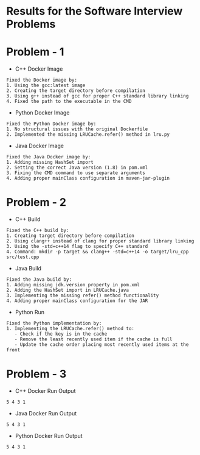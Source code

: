 Results for the Software Interview Problems
===

# Problem - 1

- C++ Docker Image

```
Fixed the Docker image by:
1. Using the gcc:latest image
2. Creating the target directory before compilation
3. Using g++ instead of gcc for proper C++ standard library linking
4. Fixed the path to the executable in the CMD
```

-  Python Docker Image

```
Fixed the Python Docker image by:
1. No structural issues with the original Dockerfile
2. Implemented the missing LRUCache.refer() method in lru.py
```

- Java Docker Image

```
Fixed the Java Docker image by:
1. Adding missing HashSet import
2. Setting the correct Java version (1.8) in pom.xml
3. Fixing the CMD command to use separate arguments
4. Adding proper mainClass configuration in maven-jar-plugin
```

# Problem - 2

- C++ Build

```
Fixed the C++ build by:
1. Creating target directory before compilation
2. Using clang++ instead of clang for proper standard library linking
3. Using the -std=c++14 flag to specify C++ standard
4. Command: mkdir -p target && clang++ -std=c++14 -o target/lru_cpp src/test.cpp
```

- Java Build

```
Fixed the Java build by:
1. Adding missing jdk.version property in pom.xml
2. Adding the HashSet import in LRUCache.java
3. Implementing the missing refer() method functionality
4. Adding proper mainClass configuration for the JAR
```

- Python Run

```
Fixed the Python implementation by:
1. Implementing the LRUCache.refer() method to:
   - Check if the key is in the cache
   - Remove the least recently used item if the cache is full
   - Update the cache order placing most recently used items at the front
```

# Problem - 3

- C++ Docker Run Output

```
5 4 3 1
```

- Java Docker Run Output

```
5 4 3 1
```

- Python Docker Run Output

```
5 4 3 1
```